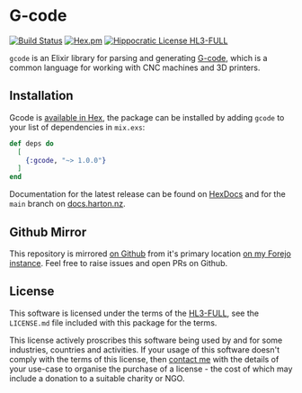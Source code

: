 # G-code

[![Build Status](https://drone.harton.dev/api/badges/james/gcode/status.svg?ref=refs/heads/main)](https://drone.harton.dev/james/gcode)
[![Hex.pm](https://img.shields.io/hexpm/v/gcode.svg)](https://hex.pm/packages/gcode)
[![Hippocratic License HL3-FULL](https://img.shields.io/static/v1?label=Hippocratic%20License&message=HL3-FULL&labelColor=5e2751&color=bc8c3d)](https://firstdonoharm.dev/version/3/0/full.html)

`gcode` is an Elixir library for parsing and generating [G-code](https://en.wikipedia.org/wiki/G-code), which is a common language for working with CNC machines and 3D printers.

## Installation

Gcode is [available in Hex](https://hex.pm/packages/gcode), the package can be
installed by adding `gcode` to your list of dependencies in `mix.exs`:

```elixir
def deps do
  [
    {:gcode, "~> 1.0.0"}
  ]
end
```

Documentation for the latest release can be found on
[HexDocs](https://hexdocs.pm/gcode) and for the `main` branch on
[docs.harton.nz](https://docs.harton.nz/james/gcode).

## Github Mirror

This repository is mirrored [on Github](https://github.com/jimsynz/gcode)
from it's primary location [on my Forejo instance](https://harton.dev/james/gcode).
Feel free to raise issues and open PRs on Github.

## License

This software is licensed under the terms of the
[HL3-FULL](https://firstdonoharm.dev), see the `LICENSE.md` file included with
this package for the terms.

This license actively proscribes this software being used by and for some
industries, countries and activities. If your usage of this software doesn't
comply with the terms of this license, then [contact me](mailto:james@harton.nz)
with the details of your use-case to organise the purchase of a license - the
cost of which may include a donation to a suitable charity or NGO.
